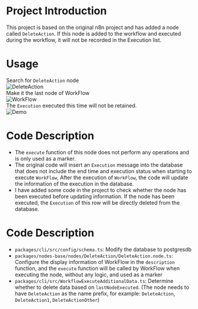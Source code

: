 
# Project Introduction
This project is based on the original n8n project and has added a node called `DeleteAction`. If this node is added to the workflow and executed during the workflow, it will not be recorded in the Execution list.

# Usage
Search for `DeleteAction` node
<br>
![DeleteAction](./assets/g0.png)
<br>
Make it the last node of WorkFlow
<br>
![WorkFlow](./assets/g1.png)
<br>
The `Execution` executed this time will not be retained.
<br>
![Demo](./assets/g2.jpg)

# Code Description
- The `execute` function of this node does not perform any operations and is only used as a marker.
- The original code will insert an `Execution` message into the database that does not include the end time and execution status when starting to execute `WorkFlow`, After the execution of `WorkFlow`, the code will update the information of the execution in the database.
- I have added some code in the project to check whether the node has been executed before updating information. If the node has been executed, the `Execution` of this row will be directly deleted from the database.

# Code Description
- `packages/cli/src/config/schema.ts`: Modify the database to postgresdb
- `packages/nodes-base/nodes/DeleteAction/DeleteAction.node.ts`: Configure the display information of WorkFlow in the `description` function, and the `execute` function will be called by WorkFlow when executing the node, without any logic, and used as a marker
- `packages/cli/src/WorkflowExecuteAdditionalData.ts`: Determine whether to delete data based on `lastNodeExecuted`. (The node needs to have `DeleteAction` as the name prefix, for example: `DeleteAction`, `DeleteAction1`, `DeleteActionOther`)

